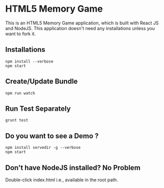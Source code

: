 # HTML5 Memory Game

This is an HTML5 Memory Game application, which is built with React JS and NodeJS. This application doesn't need any installations unless you want to fork it.

Installations
-------------

```shell
npm install --verbose
npm start
```

Create/Update Bundle
--------------------
```shell
npm run watch
```

Run Test Separately
-------------------
```shell
grunt test
```

Do you want to see a Demo ?
---------------------------
```shell
npm install servedir -g --verbose
npm start
```

Don't have NodeJS installed? No Problem
---------------------------------------
Double-click index.html i.e., available in the root path.